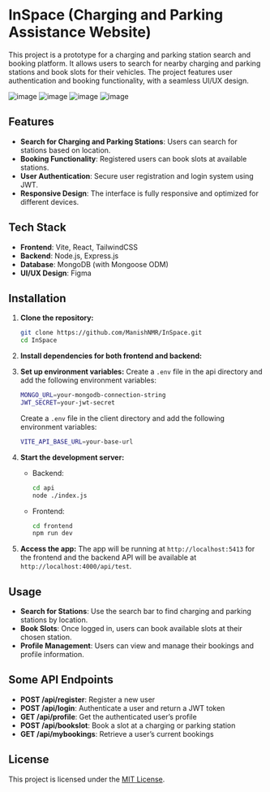 # InSpace (Charging and Parking Assistance Website)

This project is a prototype for a charging and parking station search and booking platform. It allows users to search for nearby charging and parking stations and book slots for their vehicles. The project features user authentication and booking functionality, with a seamless UI/UX design.

![image](https://github.com/user-attachments/assets/14e6b84d-2bec-42bc-b691-388fc90d58c2)
![image](https://github.com/user-attachments/assets/9c51e987-a819-4656-b476-d7aaf04c925b)
![image](https://github.com/user-attachments/assets/53b8c7c3-5319-4a6f-b3b2-0d40e254edef)
![image](https://github.com/user-attachments/assets/92d9fb55-df60-4428-a609-d70ca00c5eb8)

## Features
- **Search for Charging and Parking Stations**: Users can search for stations based on location.
- **Booking Functionality**: Registered users can book slots at available stations.
- **User Authentication**: Secure user registration and login system using JWT.
- **Responsive Design**: The interface is fully responsive and optimized for different devices.
  
## Tech Stack
- **Frontend**: Vite, React, TailwindCSS
- **Backend**: Node.js, Express.js
- **Database**: MongoDB (with Mongoose ODM)
- **UI/UX Design**: Figma

## Installation

1. **Clone the repository:**
   ```bash
   git clone https://github.com/ManishNMR/InSpace.git
   cd InSpace
   ```

2. **Install dependencies for both frontend and backend:**

3. **Set up environment variables:**
   Create a `.env` file in the api directory and add the following environment variables:
   ```bash
   MONGO_URL=your-mongodb-connection-string
   JWT_SECRET=your-jwt-secret
   ```
   Create a `.env` file in the client directory and add the following environment variables:
   ```bash
   VITE_API_BASE_URL=your-base-url
   ```

4. **Start the development server:**
   - Backend:
     ```bash
     cd api
     node ./index.js
     ```
   - Frontend:
     ```bash
     cd frontend
     npm run dev
     ```

5. **Access the app:**
   The app will be running at `http://localhost:5413` for the frontend and the backend API will be available at `http://localhost:4000/api/test`.

## Usage

- **Search for Stations**: Use the search bar to find charging and parking stations by location.
- **Book Slots**: Once logged in, users can book available slots at their chosen station.
- **Profile Management**: Users can view and manage their bookings and profile information.

## Some API Endpoints

- **POST /api/register**: Register a new user
- **POST /api/login**: Authenticate a user and return a JWT token
- **GET /api/profile**: Get the authenticated user’s profile
- **POST /api/bookslot**: Book a slot at a charging or parking station
- **GET /api/mybookings**: Retrieve a user’s current bookings

## License
This project is licensed under the [MIT License](https://github.com/ManishNMR/InSpace/blob/main/LICENSE).
